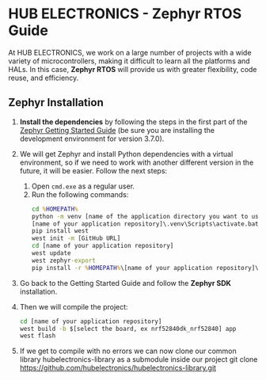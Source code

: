 # HUB ELECTRONICS - Zephyr RTOS Guide

At HUB ELECTRONICS, we work on a large number of projects with a wide variety of microcontrollers, making it difficult to learn all the platforms and HALs. In this case, **Zephyr RTOS** will provide us with greater flexibility, code reuse, and efficiency.

## Zephyr Installation

1. **Install the dependencies** by following the steps in the first part of the [Zephyr Getting Started Guide](https://docs.zephyrproject.org/3.7.0/develop/getting_started/index.html) (be sure you are installing the development environment for version 3.7.0).

2. We will get Zephyr and install Python dependencies with a virtual environment, so if we need to work with another different version in the future, it will be easier. Follow the next steps:
   1. Open `cmd.exe` as a regular user.
   2. Run the following commands:
      ```cmd
      cd %HOMEPATH%
      python -m venv [name of the application directory you want to use]\.venv
      [name of your application repository]\.venv\Scripts\activate.bat
      pip install west
      west init -m [GitHub URL]
      cd [name of your application repository]
      west update
      west zephyr-export
      pip install -r %HOMEPATH%\[name of your application repository]\zephyr\scripts\requirements.txt
      ```

3. Go back to the Getting Started Guide and follow the **Zephyr SDK** installation.

4. Then we will compile the project:
   ```cmd
   cd [name of your application repository]
   west build -b $[select the board, ex nrf52840dk_nrf52840] app
   west flash
   ````

5. If we get to compile with no errors we can now clone our common library hubelectronics-library as a submodule inside our project
   git clone https://github.com/hubelectronics/hubelectronics-library.git
   
